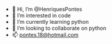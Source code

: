 - 👋 Hi, I’m @HenriquesPontes
- 👀 I’m interested in code
- 🌱 I’m currently learning python
- 💞️ I’m looking to collaborate on python
- 📫 pontes.18@hotmail.com

<!---
HenriquesPontes/HenriquesPontes is a ✨ special ✨ repository because its `README.md` (this file) appears on your GitHub profile.
You can click the Preview link to take a look at your changes.
--->
